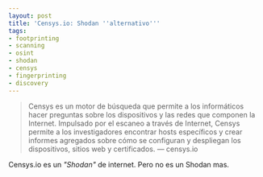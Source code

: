 ```yaml
---
layout: post
title: 'Censys.io: Shodan ''alternativo'''
tags:
- footprinting
- scanning
- osint
- shodan
- censys
- fingerprinting
- discovery
---
```


> Censys es un motor de búsqueda que permite a los informáticos hacer preguntas sobre los dispositivos y las redes que componen la Internet. Impulsado por el escaneo a través de Internet, Censys permite a los investigadores encontrar hosts específicos y crear informes agregados sobre cómo se configuran y despliegan los dispositivos, sitios web y certificados.
> — censys.io

Censys.io es un *"Shodan"* de internet. Pero no es un Shodan mas.